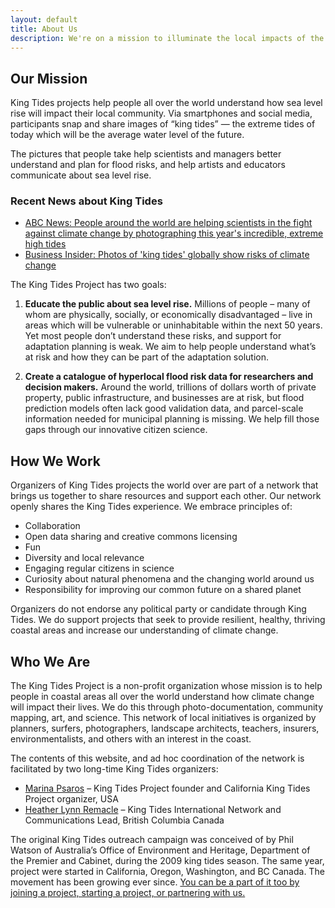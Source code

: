 ```yaml
---
layout: default
title: About Us
description: We're on a mission to illuminate the local impacts of the global challenge of climate change to our coastlines.
---
```


## Our Mission

King Tides projects help people all over the world understand how sea level rise will impact their local community.  Via smartphones and social media, participants snap and share images of  “king tides” — the extreme tides of today which will be the average water level of the future.

The pictures that people take help scientists and managers better understand and plan for flood risks, and help artists and educators communicate about sea level rise.

### Recent News about King Tides
- [ABC News: People around the world are helping scientists in the fight against climate change by photographing this year's incredible, extreme high tides](https://abcnews.go.com/Technology/wireStory/photos-king-tides-globally-show-risks-climate-change-68768979)
- [Business Insider: Photos of 'king tides' globally show risks of climate change](https://www.businessinsider.com/incredible-pictures-king-tides-show-the-risks-of-climate-change-2020-2)

The King Tides Project has two goals:

1. **Educate the public about sea level rise.** Millions of people  – many of whom are physically, socially, or economically disadvantaged – live in areas which will be vulnerable or uninhabitable within the next 50 years. Yet most people don’t understand these risks, and support for adaptation planning is weak. We aim to help people understand what’s at risk and how they can be part of the adaptation solution.

2. **Create a catalogue of hyperlocal flood risk data for researchers and decision makers.** Around the world, trillions of dollars worth of private property, public infrastructure, and businesses are at risk, but flood prediction models often lack good validation data, and parcel-scale information needed for municipal planning is missing. We help fill those gaps through our innovative citizen science.

## How We Work

Organizers of King Tides projects the world over are part of a network that brings us together to share resources and support each other. Our network openly shares the King Tides experience. We embrace principles of:

- Collaboration
- Open data sharing and creative commons licensing
- Fun
- Diversity and local relevance
- Engaging regular citizens in science
- Curiosity about natural phenomena and the changing world around us
- Responsibility for improving our common future on a shared planet

Organizers do not endorse any political party or candidate through King Tides.  We do support projects that seek to provide resilient, healthy, thriving coastal areas and increase our understanding of climate change.

## Who We Are

The King Tides Project is a non-profit organization whose mission is to help people in coastal areas all over the world understand how climate change will impact their lives.  We do this through photo-documentation, community mapping, art, and science.  This network of local initiatives is organized by planners, surfers, photographers, landscape architects, teachers, insurers, environmentalists, and others with an interest in the coast.  

The contents of this website, and ad hoc coordination of the network is facilitated by two long-time King Tides organizers:

- [Marina Psaros](https://www.linkedin.com/in/mpsaros/) – King Tides Project founder and California King Tides Project organizer, USA
- [Heather Lynn Remacle](https://www.linkedin.com/in/heatherlr/) – King Tides International Network and Communications Lead, British Columbia Canada

The original King Tides outreach campaign was conceived of by Phil Watson of Australia’s Office of Environment and Heritage, Department of the Premier and Cabinet, during the 2009 king tides season.  The same year, project were started in California, Oregon, Washington, and BC Canada. The movement has been growing ever since. [You can be a part of it too by joining a project, starting a project, or partnering with us.](/participate)

